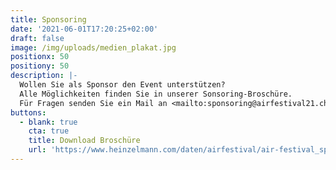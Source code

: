 ```yaml
---
title: Sponsoring
date: '2021-06-01T17:20:25+02:00'
draft: false
image: /img/uploads/medien_plakat.jpg
positionx: 50
positiony: 50
description: |-
  Wollen Sie als Sponsor den Event unterstützen?
  Alle Möglichkeiten finden Sie in unserer Sonsoring-Broschüre.
  Für Fragen senden Sie ein Mail an <mailto:sponsoring@airfestival21.ch>
buttons:
  - blank: true
    cta: true
    title: Download Broschüre
    url: 'https://www.heinzelmann.com/daten/airfestival/air-festival_sponsoring.pdf'
---
```


